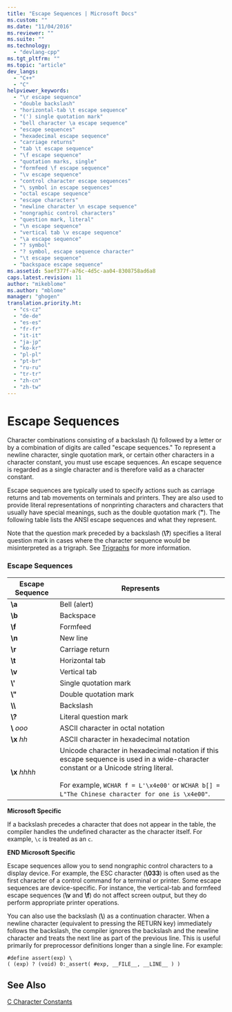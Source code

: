 ```yaml
---
title: "Escape Sequences | Microsoft Docs"
ms.custom: ""
ms.date: "11/04/2016"
ms.reviewer: ""
ms.suite: ""
ms.technology: 
  - "devlang-cpp"
ms.tgt_pltfrm: ""
ms.topic: "article"
dev_langs: 
  - "C++"
  - "C"
helpviewer_keywords: 
  - "\r escape sequence"
  - "double backslash"
  - "horizontal-tab \t escape sequence"
  - "(') single quotation mark"
  - "bell character \a escape sequence"
  - "escape sequences"
  - "hexadecimal escape sequence"
  - "carriage returns"
  - "tab \t escape sequence"
  - "\f escape sequence"
  - "quotation marks, single"
  - "formfeed \f escape sequence"
  - "\v escape sequence"
  - "control character escape sequences"
  - "\ symbol in escape sequences"
  - "octal escape sequence"
  - "escape characters"
  - "newline character \n escape sequence"
  - "nongraphic control characters"
  - "question mark, literal"
  - "\n escape sequence"
  - "vertical tab \v escape sequence"
  - "\a escape sequence"
  - "? symbol"
  - "? symbol, escape sequence character"
  - "\t escape sequence"
  - "backspace escape sequence"
ms.assetid: 5aef377f-a76c-4d5c-aa04-8308758ad6a8
caps.latest.revision: 11
author: "mikeblome"
ms.author: "mblome"
manager: "ghogen"
translation.priority.ht: 
  - "cs-cz"
  - "de-de"
  - "es-es"
  - "fr-fr"
  - "it-it"
  - "ja-jp"
  - "ko-kr"
  - "pl-pl"
  - "pt-br"
  - "ru-ru"
  - "tr-tr"
  - "zh-cn"
  - "zh-tw"
---
```

# Escape Sequences
Character combinations consisting of a backslash (**\\**) followed by a letter or by a combination of digits are called "escape sequences." To represent a newline character, single quotation mark, or certain other characters in a character constant, you must use escape sequences. An escape sequence is regarded as a single character and is therefore valid as a character constant.  
  
 Escape sequences are typically used to specify actions such as carriage returns and tab movements on terminals and printers. They are also used to provide literal representations of nonprinting characters and characters that usually have special meanings, such as the double quotation mark (**"**). The following table lists the ANSI escape sequences and what they represent.  
  
 Note that the question mark preceded by a backslash (**\\?**) specifies a literal question mark in cases where the character sequence would be misinterpreted as a trigraph. See [Trigraphs](../c-language/trigraphs.md) for more information.  
  
### Escape Sequences  
  
|Escape Sequence|Represents|  
|---------------------|----------------|  
|**\a**|Bell (alert)|  
|**\b**|Backspace|  
|**\f**|Formfeed|  
|**\n**|New line|  
|**\r**|Carriage return|  
|**\t**|Horizontal tab|  
|**\v**|Vertical tab|  
|**\\'**|Single quotation mark|  
|**\\"**|Double quotation mark|  
|**\\\\**|Backslash|  
|**\\?**|Literal question mark|  
|**\\** *ooo*|ASCII character in octal notation|  
|**\x** *hh*|ASCII character in hexadecimal notation|  
|**\x** *hhhh*|Unicode character in hexadecimal notation if this escape sequence is used in a wide-character constant or a Unicode string literal.<br /><br /> For example, `WCHAR f = L'\x4e00'` or `WCHAR b[] = L"The Chinese character for one is \x4e00"`.|  
  
 **Microsoft Specific**  
  
 If a backslash precedes a character that does not appear in the table, the compiler handles the undefined character as the character itself. For example, `\c` is treated as an `c`.  
  
 **END Microsoft Specific**  
  
 Escape sequences allow you to send nongraphic control characters to a display device. For example, the ESC character (**\033**) is often used as the first character of a control command for a terminal or printer. Some escape sequences are device-specific. For instance, the vertical-tab and formfeed escape sequences (**\v** and **\f**) do not affect screen output, but they do perform appropriate printer operations.  
  
 You can also use the backslash (**\\**) as a continuation character. When a newline character (equivalent to pressing the RETURN key) immediately follows the backslash, the compiler ignores the backslash and the newline character and treats the next line as part of the previous line. This is useful primarily for preprocessor definitions longer than a single line. For example:  
  
```  
#define assert(exp) \  
( (exp) ? (void) 0:_assert( #exp, __FILE__, __LINE__ ) )  
```  
  
## See Also  
 [C Character Constants](../c-language/c-character-constants.md)